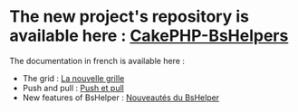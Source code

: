 

The new project's repository is available here : [CakePHP-BsHelpers](https://github.com/WebAndCow/CakePHP-BsHelpers "CakePHP-BsHelpers")
==========================================================================================================================


The documentation in french is available here :

* The grid : [La nouvelle grille](http://webandcow.com/Page/Ressources/32/CakePHP-et-Twitter-Bootstrap-7 "La nouvelle grille")
* Push and pull : [Push et pull](http://webandcow.com/Page/Ressources/33/CakePHP-et-Twitter-Bootstrap-8 "Push et pull")
* New features of BsHelper : [Nouveautés du BsHelper](http://webandcow.com/Page/Ressources/37/Bootstrap-et-CakePHP-10 "Nouveautés du BsHelper")
